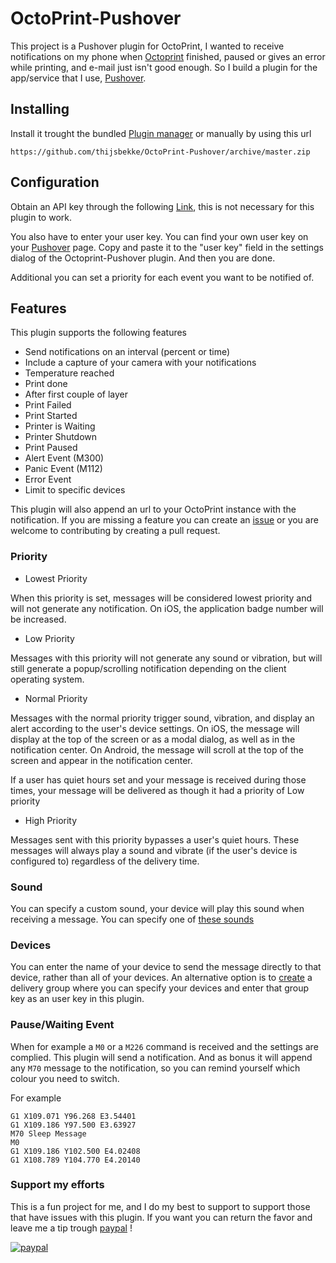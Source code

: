 # OctoPrint-Pushover
This project is a Pushover plugin for OctoPrint, I wanted to receive notifications on my phone when [Octoprint](https://octoprint.org) finished, paused or gives an error while printing, and e-mail just isn't good enough. So I build a plugin for the app/service that I use, [Pushover](https://pushover.net).

## Installing

Install it trought the bundled [Plugin manager](http://docs.octoprint.org/en/master/bundledplugins/pluginmanager.html) or manually by using this url
```
https://github.com/thijsbekke/OctoPrint-Pushover/archive/master.zip
```
## Configuration

Obtain an API key through the following [Link](https://pushover.net/apps/clone/octoprint), this is not necessary for this plugin to work. 

You also have to enter your user key. You can find your own user key on your [Pushover](https://pushover.net) page. Copy and paste it to the "user key" field in the settings dialog of the Octoprint-Pushover plugin. And then you are done. 

Additional you can set a priority for each event you want to be notified of. 

## Features

This plugin supports the following features

- Send notifications on an interval (percent or time)
- Include a capture of your camera with your notifications
- Temperature reached
- Print done
- After first couple of layer
- Print Failed
- Print Started
- Printer is Waiting
- Printer Shutdown
- Print Paused
- Alert Event (M300)
- Panic Event (M112)
- Error Event
- Limit to specific devices 

This plugin will also append an url to your OctoPrint instance with the notification. If you are missing a feature you can create an [issue](https://github.com/thijsbekke/OctoPrint-Pushover/issues) or you are welcome to contributing by creating a pull request. 


### Priority

- Lowest Priority

When this priority is set, messages will be considered lowest priority and will not generate any notification. On iOS, the application badge number will be increased.

- Low Priority

Messages with this priority will not generate any sound or vibration, but will still generate a popup/scrolling notification depending on the client operating system.

- Normal Priority

Messages with the normal priority trigger sound, vibration, and display an alert according to the user's device settings. On iOS, the message will display at the top of the screen or as a modal dialog, as well as in the notification center. On Android, the message will scroll at the top of the screen and appear in the notification center.

If a user has quiet hours set and your message is received during those times, your message will be delivered as though it had a priority of Low priority

- High Priority

Messages sent with this priority bypasses a user's quiet hours. These messages will always play a sound and vibrate (if the user's device is configured to) regardless of the delivery time.

### Sound

You can specify a custom sound, your device will play this sound when receiving a message. You can specify one of [these sounds](https://pushover.net/api#sounds)

### Devices

You can enter the name of your device to send the message directly to that device, rather than all of your devices. An alternative option is to [create](https://pushover.net/groups/build) a delivery group where you can specify your devices and enter that group key as an user key in this plugin.

### Pause/Waiting Event

When for example a ```M0``` or a ```M226``` command is received and the settings are complied. This plugin will send a notification. And as bonus it will append any ```M70``` message to the notification, so you can remind yourself which colour you need to switch.

For example
```GCODE
G1 X109.071 Y96.268 E3.54401
G1 X109.186 Y97.500 E3.63927
M70 Sleep Message
M0
G1 X109.186 Y102.500 E4.02408
G1 X108.789 Y104.770 E4.20140
```



### Support my efforts

This is a fun project for me, and I do my best to support to support those that have issues with this plugin. If you want you can return the favor and leave me a tip trough [paypal](https://paypal.me/thijsbekke) ! 

[![paypal](https://www.paypalobjects.com/webstatic/mktg/logo/pp_cc_mark_37x23.jpg)](https://paypal.me/thijsbekke)

